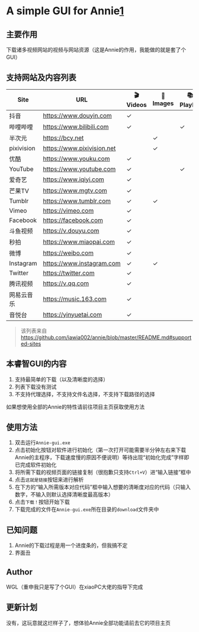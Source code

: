 # A simple GUI for Annie[1]
## 主要作用
下载诸多视频网站的视频与网站资源（这是Annie的作用，我能做的就是套了个GUI）
## 支持网站及内容列表
Site | URL | 🎬 Videos | 🌁 Images | 📚 Playlist | 🍪 VIP adaptation
--- | --- | ---------| -------- | -------- | --------------
抖音 | <https://www.douyin.com> | ✓ | | | |
哔哩哔哩 | <https://www.bilibili.com> | ✓ | | ✓ | ✓ |
半次元 | <https://bcy.net> | | ✓ | | |
pixivision | <https://www.pixivision.net> | | ✓ | | |
优酷 | <https://www.youku.com> | ✓ | | | ✓ |
YouTube | <https://www.youtube.com> | ✓ | | ✓ | |
爱奇艺 | <https://www.iqiyi.com> | ✓ | | | |
芒果TV | <https://www.mgtv.com> | ✓ | | | |
Tumblr | <https://www.tumblr.com> | ✓ | ✓ | | |
Vimeo | <https://vimeo.com> | ✓ | | | |
Facebook | <https://facebook.com> | ✓ | | | |
斗鱼视频 | <https://v.douyu.com> | ✓ | | | |
秒拍 | <https://www.miaopai.com> | ✓ | | | |
微博 | <https://weibo.com> | ✓ | | | |
Instagram | <https://www.instagram.com> | ✓ | ✓ | | |
Twitter | <https://twitter.com> | ✓ | | | |
腾讯视频 | <https://v.qq.com> | ✓ | | | |
网易云音乐 | <https://music.163.com> | ✓ | | | |
音悦台 | <https://yinyuetai.com> | ✓ | | | |
>该列表来自 https://github.com/iawia002/annie/blob/master/README.md#supported-sites

## 本睿智GUI的内容
1. 支持最简单的下载（以及清晰度的选择）
2. 列表下载没有测试
3. 不支持代理选择，不支持文件名选择，不支持下载路径的选择

如果想使用全部的Annie的特性请前往项目主页获取使用方法
## 使用方法
1. 双击运行`Annie-gui.exe`
2. 点击初始化按钮对软件进行初始化（第一次打开可能需要半分钟左右来下载Annie的主程序，下载速度慢的原因不便说明）等待出现“初始化完成”字样即已完成软件初始化
3. 将所需下载的视频页面的链接复制（很抱歉只支持`Ctrl+V`）进“输入链接”框中
4. 点击`这就是链接`按钮来进行解析
5. 在下方的“输入所需版本对应代码”框中输入想要的清晰度对应的代码（只输入数字，不输入则默认选择清晰度最高版本）
6. 点击`下载！`按钮开始下载
7. 下载完成的文件在`Annie-gui.exe`所在目录的`download`文件夹中
## 已知问题
1. Annie的下载过程是用一个进度条的，但我搞不定
2. 界面丑
## Author
WGL（重申我只是写了个GUI）在xiaoPC大佬的指导下完成
## 更新计划
没有，这玩意就这烂样子了，想体验Annie全部功能请前去它的项目主页

[1]:https://github.com/iawia002/annie
